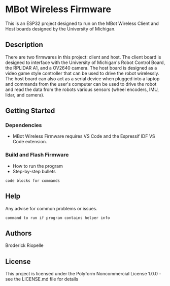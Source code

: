 # MBot Wireless Firmware
This is an ESP32 project designed to run on the MBot Wireless Client and Host boards designed by the University of Michigan.

## Description
There are two firmwares in this project: client and host. The client board is designed to interface with the University of Michigan's Robot Control Board, the RPLIDAR A1, and a OV2640 camera.
The host board is designed as a video game style controller that can be used to drive the robot wirelessly. The host board can also act as a serial device when plugged into a laptop and commands
from the user's computer can be used to drive the robot and read the data from the robots various sensors (wheel encoders, IMU, lidar, and camera).

## Getting Started

### Dependencies

* MBot Wireless Firmware requires VS Code and the Espressif IDF VS Code extension.

### Build and Flash Firmware

* How to run the program
* Step-by-step bullets
```
code blocks for commands
```

## Help

Any advise for common problems or issues.
```
command to run if program contains helper info
```

## Authors
Broderick Riopelle

## License

This project is licensed under the Polyform Noncommercial License 1.0.0 - see the LICENSE.md file for details